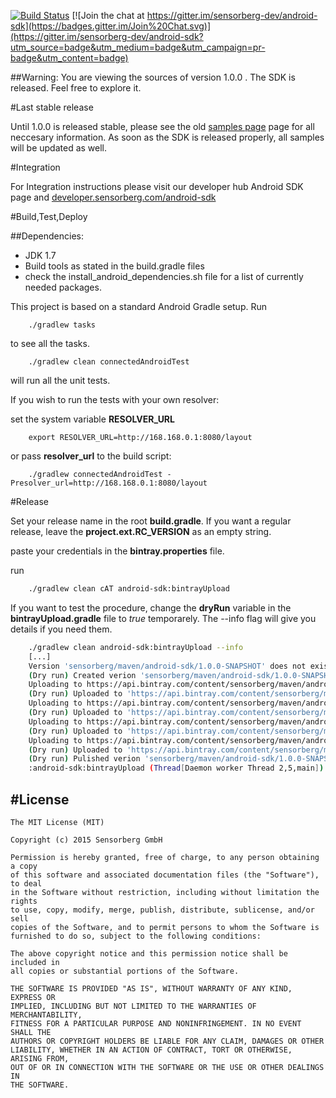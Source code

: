 [![Build Status](https://travis-ci.org/sensorberg-dev/android-sdk.svg?branch=master)](https://travis-ci.org/sensorberg-dev/android-sdk?branch=master)
[![Join the chat at https://gitter.im/sensorberg-dev/android-sdk](https://badges.gitter.im/Join%20Chat.svg)](https://gitter.im/sensorberg-dev/android-sdk?utm_source=badge&utm_medium=badge&utm_campaign=pr-badge&utm_content=badge)

##Warning:
You are viewing the sources of version 1.0.0 . The SDK is released. Feel free to explore it.

#Last stable release

Until 1.0.0 is released stable, please see the old [samples page](https://github.com/sensorberg-dev/android-sdk-samples) page for all neccesary information. As soon as the SDK is released properly, all samples will be updated as well.

#Integration

For Integration instructions please visit our developer hub Android SDK page and [developer.sensorberg.com/android-sdk](https://developer.sensorberg.com/android-sdk)

#Build,Test,Deploy

##Dependencies:
* JDK 1.7
* Build tools as stated in the build.gradle files
* check the install_android_dependencies.sh file for a list of currently needed packages.

This project is based on a standard Android Gradle setup. Run

```
	./gradlew tasks
```
to see all the tasks.

```
	./gradlew clean connectedAndroidTest
```
will run all the unit tests.

If you wish to run the tests with your own resolver:

set the system variable **RESOLVER_URL**

```
 	export RESOLVER_URL=http://168.168.0.1:8080/layout
```
or pass **resolver_url** to the build script:

```
	./gradlew connectedAndroidTest -Presolver_url=http://168.168.0.1:8080/layout
```

#Release

Set your release name in the root **build.gradle**. If you want a regular release, leave the **project.ext.RC_VERSION** as an empty string.

paste your credentials in the **bintray.properties** file.

run

``` bash
	./gradlew clean cAT android-sdk:bintrayUpload
```

If you want to test the procedure, change the **dryRun** variable in the **bintrayUpload.gradle** file to *true* temporarely. The --info flag will give you details if you need them.

``` bash
	./gradlew clean android-sdk:bintrayUpload --info
	[...]
	Version 'sensorberg/maven/android-sdk/1.0.0-SNAPSHOT' does not exist. Attempting to creating it...
    (Dry run) Created verion 'sensorberg/maven/android-sdk/1.0.0-SNAPSHOT'.
    Uploading to https://api.bintray.com/content/sensorberg/maven/android-sdk/1.0.0-SNAPSHOT/com/sensorberg/sdk/android-sdk/1.0.0-SNAPSHOT/android-sdk-1.0.0-SNAPSHOT-javadoc.jar...
    (Dry run) Uploaded to 'https://api.bintray.com/content/sensorberg/maven/android-sdk/1.0.0-SNAPSHOT/com/sensorberg/sdk/android-sdk/1.0.0-SNAPSHOT/android-sdk-1.0.0-SNAPSHOT-javadoc.jar'.
    Uploading to https://api.bintray.com/content/sensorberg/maven/android-sdk/1.0.0-SNAPSHOT/com/sensorberg/sdk/android-sdk/1.0.0-SNAPSHOT/android-sdk-1.0.0-SNAPSHOT-sources.jar...
    (Dry run) Uploaded to 'https://api.bintray.com/content/sensorberg/maven/android-sdk/1.0.0-SNAPSHOT/com/sensorberg/sdk/android-sdk/1.0.0-SNAPSHOT/android-sdk-1.0.0-SNAPSHOT-sources.jar'.
    Uploading to https://api.bintray.com/content/sensorberg/maven/android-sdk/1.0.0-SNAPSHOT/com/sensorberg/sdk/android-sdk/1.0.0-SNAPSHOT/android-sdk-1.0.0-SNAPSHOT.aar...
    (Dry run) Uploaded to 'https://api.bintray.com/content/sensorberg/maven/android-sdk/1.0.0-SNAPSHOT/com/sensorberg/sdk/android-sdk/1.0.0-SNAPSHOT/android-sdk-1.0.0-SNAPSHOT.aar'.
    Uploading to https://api.bintray.com/content/sensorberg/maven/android-sdk/1.0.0-SNAPSHOT/com/sensorberg/sdk/android-sdk/1.0.0-SNAPSHOT/android-sdk-1.0.0-SNAPSHOT.pom...
    (Dry run) Uploaded to 'https://api.bintray.com/content/sensorberg/maven/android-sdk/1.0.0-SNAPSHOT/com/sensorberg/sdk/android-sdk/1.0.0-SNAPSHOT/android-sdk-1.0.0-SNAPSHOT.pom'.
    (Dry run) Pulished verion 'sensorberg/maven/android-sdk/1.0.0-SNAPSHOT'.
    :android-sdk:bintrayUpload (Thread[Daemon worker Thread 2,5,main]) completed. Took 1.708 secs.

```

#License
-------

	The MIT License (MIT)
	
	Copyright (c) 2015 Sensorberg GmbH
	
	Permission is hereby granted, free of charge, to any person obtaining a copy
	of this software and associated documentation files (the "Software"), to deal
	in the Software without restriction, including without limitation the rights
	to use, copy, modify, merge, publish, distribute, sublicense, and/or sell
	copies of the Software, and to permit persons to whom the Software is
	furnished to do so, subject to the following conditions:
	
	The above copyright notice and this permission notice shall be included in
	all copies or substantial portions of the Software.
	
	THE SOFTWARE IS PROVIDED "AS IS", WITHOUT WARRANTY OF ANY KIND, EXPRESS OR
	IMPLIED, INCLUDING BUT NOT LIMITED TO THE WARRANTIES OF MERCHANTABILITY,
	FITNESS FOR A PARTICULAR PURPOSE AND NONINFRINGEMENT. IN NO EVENT SHALL THE
	AUTHORS OR COPYRIGHT HOLDERS BE LIABLE FOR ANY CLAIM, DAMAGES OR OTHER
	LIABILITY, WHETHER IN AN ACTION OF CONTRACT, TORT OR OTHERWISE, ARISING FROM,
	OUT OF OR IN CONNECTION WITH THE SOFTWARE OR THE USE OR OTHER DEALINGS IN
	THE SOFTWARE.

